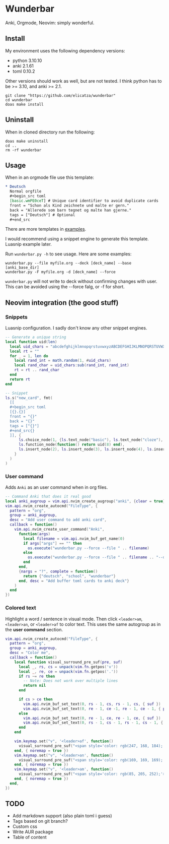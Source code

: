 # Wunderbar
Anki, Orgmode, Neovim: simply wonderful.

## Install
My environment uses the following dependency versions: 
- python 3.10.10
- anki 2.1.61
- toml 0.10.2

Other versions should work as well, but are not tested.
I think python has to be >= 3.10, and anki >= 2.1.

```command
git clone "https://github.com/elicatza/wunderbar"
cd wunderbar
doas make install
```

## Uninstall
When in cloned directory run the following:
```command
doas make uninstall
cd ..
rm -rf wunderbar
```

## Usage
When in an orgmode file use this template:
```org
* Deutsch
  Normal orgfile
  #+begin_src toml
  [basic.wmPE0ceT] # Unique card identifier to avoid duplicate cards
  front = "Schon als Kind zeichnete und malte er gern."
  back = "Allerede som barn tegnet og malte han gjerne."
  tags = ["Deutsch"] # Optional
  #+end_src
```

There are more templates in [examples](./examples/cards.org).


I would recommend using a snippet engine to generate this template.
Luasnip example later.


Run `wunderbar.py -h` to see usage. Here are some examples:
```command
wunderbar.py --file myfile.org --deck [deck_name] --base [anki_base_dir]
wunderbar.py -F myfile.org -d [deck_name] --force
```

`wunderbar.py` will not write to deck without confirming changes with user.
This can be avoided using the --force falg, or -f for short.

## Neovim integration (the good stuff)

### Snippets
Luasnip configuration. I sadly don't know any other snippet engines.
```lua
-- Generate a unique string
local function uid(len)
  local uid_chars = "abcdefghijklmnopqrstuvwxyzABCDEFGHIJKLMNOPQRSTUVWXYZ01234567890"
  local rt = ""
  for _ = 1, len do
    local rand_int = math.random(1, #uid_chars)
    local rand_char = uid_chars:sub(rand_int, rand_int)
    rt = rt .. rand_char
  end
  return rt
end

-- Snippet
ls.s("new_card", fmt(
  [[
  #+begin_src toml
  [{}.{}]
  front = "{}"
  back = "{}"
  tags = ["{}"]
  #+end_src{}
  ]], {
      ls.choice_node(1, {ls.text_node("basic"), ls.text_node("cloze"), ls.text_node("type"), ls.text_node("reversed"), ls.text_node("reversed_optional")}),
      ls.function_node(function() return uid(8) end),
      ls.insert_node(2), ls.insert_node(3), ls.insert_node(4), ls.insert_node(0),
    }
  )
)
```
### User command
Adds `Anki` as an user command when in org files.
```lua
-- Command Anki that does it real good
local anki_augroup = vim.api.nvim_create_augroup("anki", {clear = true})
vim.api.nvim_create_autocmd("FileType", {
  pattern = "org",
  group = anki_augroup,
  desc = "Add user command to add anki card",
  callback = function()
    vim.api.nvim_create_user_command("Anki",
      function(args)
        local filename = vim.api.nvim_buf_get_name(0)
        if args["args"] == "" then
          os.execute("wunderbar.py --force --file " .. filename)
        else
          os.execute("wunderbar.py --force --file " .. filename .. "--deck " .. args["args"])
        end
      end,
      {nargs = "?", complete = function()
        return {"deutsch", "school", "wunderbar"}
      end, desc = "Add buffer toml cards to anki deck"}
    )
  end
})
```

### Colored text
Highlight a word / sentence in visual mode.
Then click `<leader>am`, `<leader>an`, or `<leader>af` to color text.
This uses the same autogroup as in the **user command** section.

```lua
vim.api.nvim_create_autocmd("FileType", {
  pattern = "org",
  group = anki_augroup,
  desc = "Color me",
  callback = function()
    local function visual_surround_pre_suf(pre, suf)
      local _, rs, cs = unpack(vim.fn.getpos('v'))
      local _, re, ce = unpack(vim.fn.getpos('.'))
      if rs ~= re then
        -- Note: Does not work over multiple lines
        return nil
      end

      if cs > ce then
        vim.api.nvim_buf_set_text(0, rs - 1, cs, rs - 1, cs, { suf })
        vim.api.nvim_buf_set_text(0, re - 1, ce -1, re - 1, ce - 1, { pre })
      else
        vim.api.nvim_buf_set_text(0, re - 1, ce, re - 1, ce, { suf })
        vim.api.nvim_buf_set_text(0, rs - 1, cs - 1, rs - 1, cs - 1, { pre })
      end
    end

    vim.keymap.set("v", '<leader>af', function()
      visual_surround_pre_suf("<span style='color: rgb(247, 168, 184);'>", "</span>" )
    end, { noremap = true })
    vim.keymap.set("v", '<leader>an', function()
      visual_surround_pre_suf("<span style='color: rgb(169, 169, 169);'>", "</span>" )
    end, { noremap = true })
    vim.keymap.set("v", '<leader>am', function()
      visual_surround_pre_suf("<span style='color: rgb(85, 205, 252);'>", "</span>" )
    end, { noremap = true })
  end,
})
```

## TODO
- Add markdown support (also plain toml i guess)
- Tags based on git branch?
- Custom css
- Write AUR package
- Table of content
